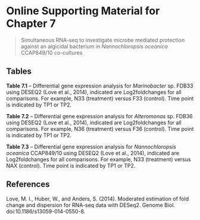 # Online Supporting Material for Chapter 7
>Simultaneous RNA-seq to investigate microbe mediated protection against an algicidal bacterium in _Nannochloropsis oceanica_ CCAP849/10 co-cultures

## Tables

__Table 7.1__ – Differential gene expression analysis for _Marinobacter_ sp. FDB33 using DESEQ2 (Love et al., 2014), indicated are Log2foldchanges for all comparisons. For example, N33 (treatment) versus F33 (control). Time point is indicated by TP1 or TP2.

__Table 7.2__ – Differential gene expression analysis for _Alteromonas_ sp. FDB36 using DESEQ2 (Love et al., 2014), indicated are Log2foldchanges for all comparisons. For example, N36 (treatment) versus F36 (control). Time point is indicated by TP1 or TP2.

__Table 7.3__ – Differential gene expression analysis for _Nannochloropsis oceanica_ CCAP849/10 using DESEQ2 (Love et al., 2014), indicated are Log2foldchanges for all comparisons. For example, N33 (treatment) versus NAX (control). Time point is indicated by TP1 or TP2.



## References

Love, M. I., Huber, W., and Anders, S. (2014). Moderated estimation of fold change and  dispersion for RNA-seq data with DESeq2. Genome Biol. doi:10.1186/s13059-014-0550-8.